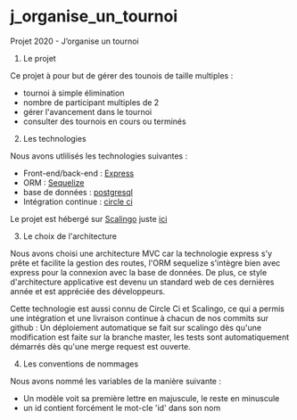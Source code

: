 # j_organise_un_tournoi
Projet 2020 - J’organise un tournoi

1. Le projet

Ce projet à pour but de gérer des tounois de taille multiples : 
* tournoi à simple élimination
* nombre de participant multiples de 2
* gérer l'avancement dans le tournoi
* consulter des tournois en cours ou terminés

2. Les technologies

Nous avons utlilisés les technologies suivantes :
* Front-end/back-end : [Express](http://expressjs.com/)
* ORM : [Sequelize](https://sequelize.org/)
* base de données : [postgresql](https://www.postgresql.org/)
* Intégration continue : [circle ci](https://circleci.com/)

Le projet est hébergé sur [Scalingo](https://scalingo.com/fr) juste [ici](https://j-organise-un-tournoi.osc-fr1.scalingo.io/)

3. Le choix de l'architecture

Nous avons choisi une architecture MVC car la technologie express s'y prête et facilite la gestion des routes, l'ORM sequelize s'intègre bien avec express pour la connexion avec la base de données.
De plus, ce style d'architecture applicative est devenu un standard web de ces dernières année et est appréciée des développeurs.

Cette technologie est aussi connu de Circle Ci et Scalingo, ce qui a permis une intégration et une livraison continue à chacun de nos commits sur github : Un déploiement automatique se fait sur scalingo dès qu'une modification est faite sur la branche master, les tests sont automatiquement démarrés dès qu'une merge request est ouverte.

4. Les conventions de nommages

Nous avons nommé les variables de la manière suivante : 
* Un modèle voit sa première lettre en majuscule, le reste en minuscule
* un id contient forcément le mot-cle 'id' dans son nom

